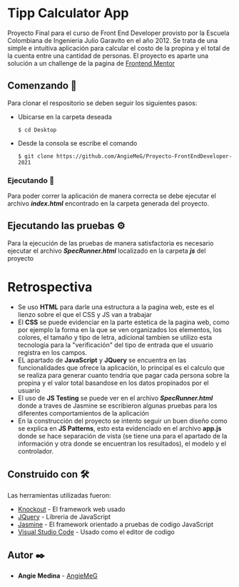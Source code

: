 # Tipp Calculator App

Proyecto Final para el curso de Front End Developer provisto por la Escuela Colombiana de Ingenieria Julio Garavito en el año 2012.
Se trata de una simple e intuitiva aplicación para calcular el costo de la propina y el total de la cuenta entre una cantidad de personas.
El proyecto es aparte una solución a un challenge de la pagina de [Frontend Mentor](https://www.frontendmentor.io/)
## Comenzando 🚀
Para clonar el respositorio se deben seguir los siguientes pasos:
* Ubicarse en la carpeta deseada
    ```
    $ cd Desktop
    ```
* Desde la consola se escribe el comando
    ```
    $ git clone https://github.com/AngieMeG/Proyecto-FrontEndDeveloper-2021
    ```
### Ejecutando 🔧
Para poder correr la aplicación de manera correcta se debe ejecutar el archivo ***index.html*** encontrado en la carpeta generada del proyecto.


## Ejecutando las pruebas ⚙️
Para la ejecución de las pruebas de manera satisfactoria es necesario ejecutar el archivo ***SpecRunner.html*** localizado en la carpeta ***js*** del proyecto

# Retrospectiva
* Se uso **HTML** para darle una estructura a la pagina web, este es el lienzo sobre el que el CSS y JS van a trabajar
* El **CSS** se puede evidenciar en la parte estetica de la pagina web, como por ejemplo la forma en la que se ven organizados los elementos, los colores, el tamaño y tipo de letra, adicional tambien se utilizo esta tecnologia para la "verificación" del tipo de entrada que el usuario registra en los campos.
* EL apartado de **JavaScript** y **JQuery** se encuentra en las funcionalidades que ofrece la aplicación, lo principal es el calculo que se realiza para generar cuanto tendria que pagar cada persona sobre la propina y el valor total basandose en los datos propinados por el usuario
* El uso de **JS Testing** se puede ver en el archivo ***SpecRunner.html*** donde a traves de Jasmine se escribieron algunas pruebas para los diferentes comportamientos de la aplicación
* En la construcción del proyecto se intento seguir un buen diseño como se explica en **JS Patterns**, esto esta evidenciado en el archivo **app.js** donde se hace separación de vista (se tiene una para el apartado de la información y otra donde se encuentran los resultados), el modelo y el controlador.

## Construido con 🛠️
Las herramientas utilizadas fueron:
* [Knockout](https://knockoutjs.com/) - El framework web usado
* [JQuery](https://jquery.com/) - Libreria de JavaScript
* [Jasmine](https://jasmine.github.io/) - El framework orientado a pruebas de codigo JavaScript
* [Visual Studio Code](https://code.visualstudio.com/) - Usado como el editor de codigo

## Autor ✒️
* **Angie Medina**  - [AngieMeG](https://github.com/AngieMeG)

